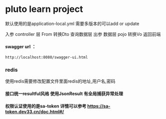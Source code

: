 # pluto learn project

默认使用的是application-local.yml 需要多版本的可以add or update

入参  controller 层 From 转换Dto 查询数据层
出参  数据层 pojo 转换Vo 返回前端

#### swagger url ：
```
http://localhost:8080/swagger-ui.html
```

### redis
使用redis需要修改配置文件里面redis的地址,用户名,密码


#### 接口统一resultful风格 使用JsonResult 有全局捕获异常处理

####  权限认证使用的是sa-token 详情可以参考 https://sa-token.dev33.cn/doc.html#/
